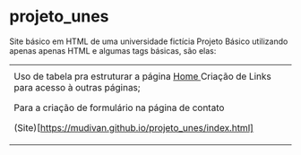 # projeto_unes
Site básico em HTML de uma universidade fictícia
Projeto Básico utilizando apenas apenas HTML e algumas tags básicas, são elas:
<Table> <th> <tr> <td> Uso de tabela pra estruturar a página
<a href="index.html">Home </a> Criação de Links para acesso à outras páginas;
<form> </form> Para a criação de formulário na página de contato

(Site)[https://mudivan.github.io/projeto_unes/index.html]
